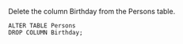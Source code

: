 Delete the column Birthday from the Persons table.

    ALTER TABLE Persons
    DROP COLUMN Birthday;
